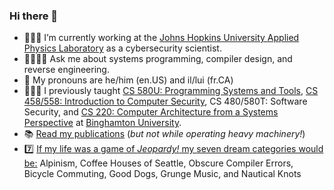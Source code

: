 ### Hi there 👋

- 👨🏻‍💻 I’m currently working at the [Johns Hopkins University Applied Physics Laboratory](https://github.com/jhuapl) as a cybersecurity scientist.
- 🙋‍♂️🙋‍♀️ Ask me about systems programming, compiler design, and reverse engineering.
- 💬 My pronouns are he/him (en.US) and il/lui (fr.CA)
- 👨🏻‍🏫 I previously taught [CS 580U: Programming Systems and Tools](https://github.com/bucs580u), [CS 458/558: Introduction to Computer Security](https://github.com/bucs558), CS 480/580T: Software Security, and [CS 220: Computer Architecture from a Systems Perspective](https://github.com/bucs220) at [Binghamton University](https://binghamton.edu/CS).
- 📚 [Read my publications](https://scholar.google.com/citations?user=GfQ-ozgAAAAJ) (_but not while operating heavy machinery!_)
- 7️⃣ [If my life was a game of _Jeopardy!_ my seven dream categories would be:](https://www.wired.com/1994/01/microserfs/) Alpinism, Coffee Houses of Seattle, Obscure Compiler Errors, Bicycle Commuting, Good Dogs, Grunge Music, and Nautical Knots

<!--
**colematt/colematt** is a ✨ _special_ ✨ repository because its `README.md` (this file) appears on your GitHub profile.

Here are some ideas to get you started:

- 🔭 I’m currently working on ...
- 🌱 I’m currently learning ...
- 👯 I’m looking to collaborate on ...
- 🤔 I’m looking for help with ...
- 💬 Ask me about ...
- 📫 How to reach me: ...
- 😄 Pronouns: ...
- ⚡ Fun fact: ...
-->
